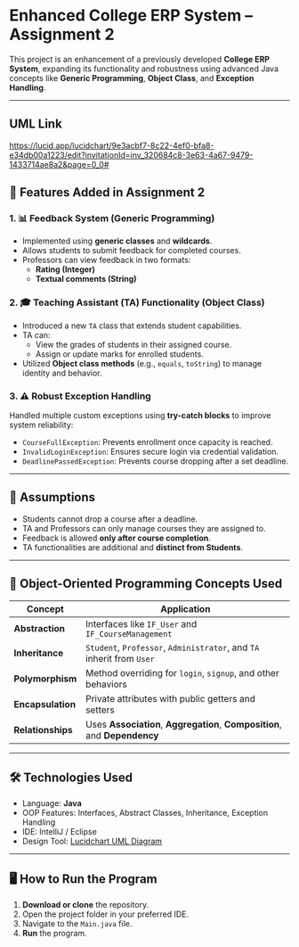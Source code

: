 # Enhanced College ERP System – Assignment 2

This project is an enhancement of a previously developed **College ERP System**, expanding its functionality and robustness using advanced Java concepts like **Generic Programming**, **Object Class**, and **Exception Handling**.

---
## UML Link
https://lucid.app/lucidchart/9e3acbf7-8c22-4ef0-bfa8-e34db00a1223/edit?invitationId=inv_320684c8-3e63-4a67-9479-1433714ae8a2&page=0_0#

## 🚀 Features Added in Assignment 2

### 1. 📊 Feedback System (Generic Programming)
- Implemented using **generic classes** and **wildcards**.
- Allows students to submit feedback for completed courses.
- Professors can view feedback in two formats:
  - **Rating (Integer)**
  - **Textual comments (String)**

### 2. 🎓 Teaching Assistant (TA) Functionality (Object Class)
- Introduced a new `TA` class that extends student capabilities.
- TA can:
  - View the grades of students in their assigned course.
  - Assign or update marks for enrolled students.
- Utilized **Object class methods** (e.g., `equals`, `toString`) to manage identity and behavior.

### 3. ⚠️ Robust Exception Handling
Handled multiple custom exceptions using **try-catch blocks** to improve system reliability:
- `CourseFullException`: Prevents enrollment once capacity is reached.
- `InvalidLoginException`: Ensures secure login via credential validation.
- `DeadlinePassedException`: Prevents course dropping after a set deadline.

---

## 📌 Assumptions
- Students cannot drop a course after a deadline.
- TA and Professors can only manage courses they are assigned to.
- Feedback is allowed **only after course completion**.
- TA functionalities are additional and **distinct from Students**.

---

## 🧠 Object-Oriented Programming Concepts Used

| Concept           | Application                                                                 |
|------------------|------------------------------------------------------------------------------|
| **Abstraction**   | Interfaces like `IF_User` and `IF_CourseManagement`                         |
| **Inheritance**   | `Student`, `Professor`, `Administrator`, and `TA` inherit from `User`       |
| **Polymorphism**  | Method overriding for `login`, `signup`, and other behaviors                |
| **Encapsulation** | Private attributes with public getters and setters                          |
| **Relationships** | Uses **Association**, **Aggregation**, **Composition**, and **Dependency** |

---

## 🛠️ Technologies Used
- Language: **Java**
- OOP Features: Interfaces, Abstract Classes, Inheritance, Exception Handling
- IDE: IntelliJ / Eclipse
- Design Tool: [Lucidchart UML Diagram](https://lucid.app/lucidchart/9e3acbf7-8c22-4ef0-bfa8-e34db00a1223/edit?invitationId=inv_320684c8-3e63-4a67-9479-1433714ae8a2&page=0_0#)

---

## 🖥️ How to Run the Program

1. **Download or clone** the repository.
2. Open the project folder in your preferred IDE.
3. Navigate to the `Main.java` file.
4. **Run** the program.
